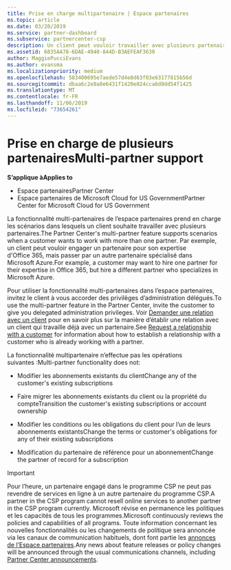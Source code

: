 ```yaml
---
title: Prise en charge multipartenaire | Espace partenaires
ms.topic: article
ms.date: 03/20/2019
ms.service: partner-dashboard
ms.subservice: partnercenter-csp
description: Un client peut vouloir travailler avec plusieurs partenaires du programme Fournisseur de solutions Cloud, spécialisés dans différents services.
ms.assetid: 6835AA78-6DAE-4940-844D-B3AEFEAF3630
author: MaggiePucciEvans
ms.author: evansma
ms.localizationpriority: medium
ms.openlocfilehash: 583400695e7aede57d4e8d63f03e63177815b56d
ms.sourcegitcommit: dbaa6c2e8a0e6431f1420e024cca6d0dd54f1425
ms.translationtype: MT
ms.contentlocale: fr-FR
ms.lasthandoff: 11/06/2019
ms.locfileid: "73654261"
---
```

# <a name="multi-partner-support"></a><span data-ttu-id="c7c88-103">Prise en charge de plusieurs partenaires</span><span class="sxs-lookup"><span data-stu-id="c7c88-103">Multi-partner support</span></span>

<span data-ttu-id="c7c88-104">**S’applique à**</span><span class="sxs-lookup"><span data-stu-id="c7c88-104">**Applies to**</span></span>

-  <span data-ttu-id="c7c88-105">Espace partenaires</span><span class="sxs-lookup"><span data-stu-id="c7c88-105">Partner Center</span></span>
-  <span data-ttu-id="c7c88-106">Espace partenaires de Microsoft Cloud for US Government</span><span class="sxs-lookup"><span data-stu-id="c7c88-106">Partner Center for Microsoft Cloud for US Government</span></span>

<span data-ttu-id="c7c88-107">La fonctionnalité multi-partenaires de l’espace partenaires prend en charge les scénarios dans lesquels un client souhaite travailler avec plusieurs partenaires.</span><span class="sxs-lookup"><span data-stu-id="c7c88-107">The Partner Center's multi-partner feature supports scenarios when a customer wants to work with more than one partner.</span></span> <span data-ttu-id="c7c88-108">Par exemple, un client peut vouloir engager un partenaire pour son expertise d'Office 365, mais passer par un autre partenaire spécialisé dans Microsoft Azure.</span><span class="sxs-lookup"><span data-stu-id="c7c88-108">For example, a customer may want to hire one partner for their expertise in Office 365, but hire a different partner who specializes in Microsoft Azure.</span></span>

<span data-ttu-id="c7c88-109">Pour utiliser la fonctionnalité multi-partenaires dans l’espace partenaires, invitez le client à vous accorder des privilèges d’administration délégués.</span><span class="sxs-lookup"><span data-stu-id="c7c88-109">To use the multi-partner feature in the Partner Center, invite the customer to give you delegated administration privileges.</span></span> <span data-ttu-id="c7c88-110">Voir [Demander une relation avec un client](request-a-relationship-with-a-customer.md) pour en savoir plus sur la manière d’établir une relation avec un client qui travaille déjà avec un partenaire.</span><span class="sxs-lookup"><span data-stu-id="c7c88-110">See [Request a relationship with a customer](request-a-relationship-with-a-customer.md) for information about how to establish a relationship with a customer who is already working with a partner.</span></span>

<span data-ttu-id="c7c88-111">La fonctionnalité multipartenaire n’effectue pas les opérations suivantes :</span><span class="sxs-lookup"><span data-stu-id="c7c88-111">Multi-partner functionality does not:</span></span>

- <span data-ttu-id="c7c88-112">Modifier les abonnements existants du client</span><span class="sxs-lookup"><span data-stu-id="c7c88-112">Change any of the customer's existing subscriptions</span></span>

- <span data-ttu-id="c7c88-113">Faire migrer les abonnements existants du client ou la propriété du compte</span><span class="sxs-lookup"><span data-stu-id="c7c88-113">Transition the customer's existing subscriptions or account ownership</span></span>

- <span data-ttu-id="c7c88-114">Modifier les conditions ou les obligations du client pour l’un de leurs abonnements existants</span><span class="sxs-lookup"><span data-stu-id="c7c88-114">Change the terms or customer's obligations for any of their existing subscriptions</span></span>

- <span data-ttu-id="c7c88-115">Modification du partenaire de référence pour un abonnement</span><span class="sxs-lookup"><span data-stu-id="c7c88-115">Change the partner of record for a subscription</span></span>

> [!IMPORTANT]  
> <span data-ttu-id="c7c88-116">Pour l’heure, un partenaire engagé dans le programme CSP ne peut pas revendre de services en ligne à un autre partenaire du programme CSP.</span><span class="sxs-lookup"><span data-stu-id="c7c88-116">A partner in the CSP program cannot resell online services to another partner in the CSP program currently.</span></span> <span data-ttu-id="c7c88-117">Microsoft révise en permanence les politiques et les capacités de tous les programmes.</span><span class="sxs-lookup"><span data-stu-id="c7c88-117">Microsoft continuously reviews the policies and capabilities of all programs.</span></span> <span data-ttu-id="c7c88-118">Toute information concernant les nouvelles fonctionnalités ou les changements de politique sera annoncée via les canaux de communication habituels, dont font partie les [annonces de l’Espace partenaires](https://partner.microsoft.com/pcv/announcements).</span><span class="sxs-lookup"><span data-stu-id="c7c88-118">Any news about feature releases or policy changes will be announced through the usual communications channels, including [Partner Center announcements](https://partner.microsoft.com/pcv/announcements).</span></span>